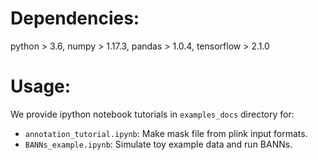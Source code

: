 # Dependencies:
python > 3.6, numpy > 1.17.3, pandas > 1.0.4, tensorflow > 2.1.0

# Usage:
We provide ipython notebook tutorials in `examples_docs` directory for:
* `annotation_tutorial.ipynb`: Make mask file from plink input formats.
* `BANNs_example.ipynb`: Simulate toy example data and run BANNs.


